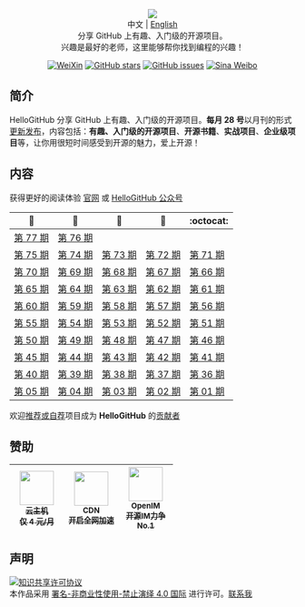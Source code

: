 <p align="center">
  <img src="https://cdn.jsdelivr.net/gh/521xueweihan/img_logo@main/logo/readme.gif"/>
  <br>中文 | <a href="README_en.md">English</a>
  <br>分享 GitHub 上有趣、入门级的开源项目。<br>兴趣是最好的老师，这里能够帮你找到编程的兴趣！
</p>

<p align="center">
  <a href="https://cdn.jsdelivr.net/gh/521xueweihan/img_logo@main/logo/weixin.png"><img src="https://img.shields.io/badge/Talk-%E5%BE%AE%E4%BF%A1%E7%BE%A4-brightgreen.svg?style=popout-square" alt="WeiXin"></a>
  <a href="https://github.com/521xueweihan/HelloGitHub/stargazers"><img src="https://img.shields.io/github/stars/521xueweihan/HelloGitHub.svg?style=popout-square" alt="GitHub stars"></a>
  <a href="https://github.com/521xueweihan/HelloGitHub/issues"><img src="https://img.shields.io/github/issues/521xueweihan/HelloGitHub.svg?style=popout-square" alt="GitHub issues"></a>
    <a href="https://weibo.com/hellogithub"><img src="https://img.shields.io/badge/%E6%96%B0%E6%B5%AA-Weibo-red.svg?style=popout-square" alt="Sina Weibo"></a>
</p>

## 简介

HelloGitHub 分享 GitHub 上有趣、入门级的开源项目。**每月 28 号**以月刊的形式[更新发布](https://mp.weixin.qq.com/mp/appmsgalbum?__biz=MzA5MzYyNzQ0MQ==&action=getalbum&album_id=1331197538447310849#wechat_redirect)，内容包括：**有趣、入门级的开源项目**、**开源书籍**、**实战项目**、**企业级项目**等，让你用很短时间感受到开源的魅力，爱上开源！

## 内容
获得更好的阅读体验 [官网](https://hellogithub.com) 或 [HelloGitHub 公众号](https://cdn.jsdelivr.net/gh/521xueweihan/img_logo@main/logo/weixin.png)

| :card_index: | :jack_o_lantern: | :beer: | :fish_cake: | :octocat: |
| ------- | ----- | ------------ | ------ | --------- |
| [第 77 期](/content/HelloGitHub77.md) | [第 76 期](/content/HelloGitHub76.md) |
| [第 75 期](/content/HelloGitHub75.md) | [第 74 期](/content/HelloGitHub74.md) | [第 73 期](/content/HelloGitHub73.md) | [第 72 期](/content/HelloGitHub72.md) | [第 71 期](/content/HelloGitHub71.md) |
| [第 70 期](/content/HelloGitHub70.md) | [第 69 期](/content/HelloGitHub69.md) | [第 68 期](/content/HelloGitHub68.md) | [第 67 期](/content/HelloGitHub67.md) | [第 66 期](/content/HelloGitHub66.md) |
| [第 65 期](/content/HelloGitHub65.md) | [第 64 期](/content/HelloGitHub64.md) | [第 63 期](/content/HelloGitHub63.md) | [第 62 期](/content/HelloGitHub62.md) | [第 61 期](/content/HelloGitHub61.md) |
| [第 60 期](/content/HelloGitHub60.md) | [第 59 期](/content/HelloGitHub59.md) | [第 58 期](/content/HelloGitHub58.md) | [第 57 期](/content/HelloGitHub57.md) | [第 56 期](/content/HelloGitHub56.md) |
| [第 55 期](/content/HelloGitHub55.md) | [第 54 期](/content/HelloGitHub54.md) | [第 53 期](/content/HelloGitHub53.md) | [第 52 期](/content/HelloGitHub52.md) | [第 51 期](/content/HelloGitHub51.md) |
| [第 50 期](/content/HelloGitHub50.md) | [第 49 期](/content/HelloGitHub49.md) | [第 48 期](/content/HelloGitHub48.md) | [第 47 期](/content/HelloGitHub47.md) | [第 46 期](/content/HelloGitHub46.md) |
| [第 45 期](/content/HelloGitHub45.md) | [第 44 期](/content/HelloGitHub44.md) | [第 43 期](/content/HelloGitHub43.md) | [第 42 期](/content/HelloGitHub42.md) | [第 41 期](/content/HelloGitHub41.md) |
| [第 40 期](/content/HelloGitHub40.md) | [第 39 期](/content/HelloGitHub39.md) | [第 38 期](/content/HelloGitHub38.md) | [第 37 期](/content/HelloGitHub37.md) | [第 36 期](/content/HelloGitHub36.md) |
| [第 05 期](/content/HelloGitHub05.md) | [第 04 期](/content/HelloGitHub04.md) | [第 03 期](/content/HelloGitHub03.md) | [第 02 期](/content/HelloGitHub02.md) | [第 01 期](/content/HelloGitHub01.md) |

欢迎[推荐或自荐](https://github.com/521xueweihan/HelloGitHub/issues/new)项目成为 **HelloGitHub** 的[贡献者](https://github.com/521xueweihan/HelloGitHub/blob/master/content/contributors.md)

## 赞助

<table>
  <thead>
    <tr>
      <th align="center" style="width: 80px;">
        <a href="https://www.ucloud.cn/site/active/kuaijie.html?invitation_code=C1xF2ECA89A2592">
          <img src="https://cdn.jsdelivr.net/gh/521xueweihan/img_logo@main/logo/ucloud.png" width="60px"><br>
          <sub>云主机</sub><br>
          <sub>仅 4 元/月</sub>
        </a>
      </th>
      <th align="center" style="width: 80px;">
        <a href="https://www.upyun.com/">
          <img src="https://cdn.jsdelivr.net/gh/521xueweihan/img_logo@main/logo/upyun.png" width="60px"><br>
          <sub>CDN</sub><br>
          <sub>开启全网加速</sub>
        </a>
      </th>
      <th align="center" style="width: 80px;">
        <a href="https://doc.rentsoft.cn/">
          <img src="https://cdn.jsdelivr.net/gh/521xueweihan/img_logo@main/logo/im.png" width="60px"><br>
          <sub>OpenIM</sub><br>
          <sub>开源IM力争No.1</sub>
        </a>
      </th>
    </tr>
  </thead>
</table>

## 声明

<a rel="license" href="https://creativecommons.org/licenses/by-nc-nd/4.0/deed.zh"><img alt="知识共享许可协议" style="border-width: 0" src="https://licensebuttons.net/l/by-nc-nd/4.0/88x31.png"></a><br>本作品采用 <a rel="license" href="https://creativecommons.org/licenses/by-nc-nd/4.0/deed.zh">署名-非商业性使用-禁止演绎 4.0 国际</a> 进行许可。<a href="mailto:595666367@qq.com">联系我</a>
